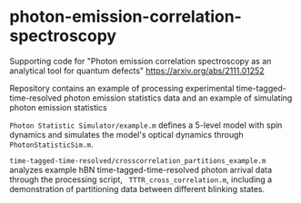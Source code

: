 # photon-emission-correlation-spectroscopy

Supporting code for "Photon emission correlation spectroscopy as an analytical tool for quantum defects"
https://arxiv.org/abs/2111.01252

Repository contains an example of processing experimental time-tagged-time-resolved photon emission statistics data and an example of simulating photon emission statistics

`Photon Statistic Simulator/example.m` defines a 5-level model with spin dynamics and simulates the model's optical dynamics through `PhotonStatisticSim.m`.

`time-tagged-time-resolved/crosscorrelation_partitions_example.m` analyzes example hBN time-tagged-time-resolved photon arrival data through the processing script, ` TTTR_cross_correlation.m`, including a demonstration of partitioning data between different blinking states.
